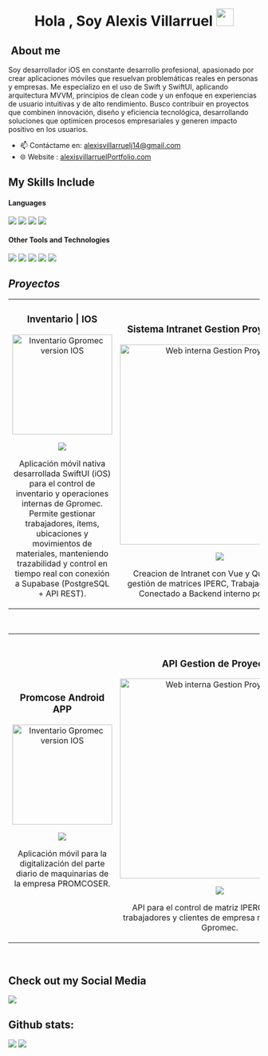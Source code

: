 <h1 align="center"><b>Hola , Soy Alexis Villarruel </b><img src="https://media.giphy.com/media/hvRJCLFzcasrR4ia7z/giphy.gif" width="35"></h1>

<h2 width="30px">&nbspAbout me</h2>
</span>

Soy desarrollador iOS en constante desarrollo profesional, apasionado por crear aplicaciones móviles que resuelvan problemáticas reales en personas y empresas.
Me especializo en el uso de Swift y SwiftUI, aplicando arquitectura MVVM, principios de clean code y un enfoque en experiencias de usuario intuitivas y de alto rendimiento.
Busco contribuir en proyectos que combinen innovación, diseño y eficiencia tecnológica, desarrollando soluciones que optimicen procesos empresariales y generen impacto positivo en los usuarios.

</span>

- 📫 Contáctame en: <a href="mailto:alexisvillarruelj14@gmail.com">alexisvillarruelj14@gmail.com</a>
- 🌐 Website      : <a href= "https://alexisvillarruel.framer.website"> alexisvillarruelPortfolio.com </a>

## My Skills Include

<h4> Languages </h4>
<span> 
  <img src="https://img.shields.io/badge/swift-F54A2A?style=for-the-badge&logo=swift&logoColor=white">
  <img src="https://img.shields.io/badge/kotlin-%237F52FF.svg?style=for-the-badge&logo=kotlin&logoColor=white">
  <img src="https://img.shields.io/badge/python-3670A0?style=for-the-badge&logo=python&logoColor=ffdd54">
  <img src= "https://img.shields.io/badge/-Arduino-00979D?style=for-the-badge&logo=Arduino&logoColor=white">
 
</span>

<h4> Other Tools and Technologies </h4>
<span>
  <img src="https://img.shields.io/badge/github-%23121011.svg?style=for-the-badge&logo=github&logoColor=white">
  <img src="https://img.shields.io/badge/Supabase-3ECF8E?style=for-the-badge&logo=supabase&logoColor=white">
  <img src="https://img.shields.io/badge/firebase-a08021?style=for-the-badge&logo=firebase&logoColor=ffcd34">
  <img src="https://img.shields.io/badge/Microsoft%20SQL%20Server-CC2927?style=for-the-badge&logo=microsoft%20sql%20server&logoColor=white">
  <img src="https://img.shields.io/badge/figma-%23F24E1E.svg?style=for-the-badge&logo=figma&logoColor=white">

## *Proyectos*
<table>
<tr>
<td width="50%">
<h3 align="center">Inventario | IOS </h3>
<div align="center">
<a href="https://github.com/AlexisJVillarruelEng/InventarioGpromecIOS" target="_blank"><img src="https://private-user-images.githubusercontent.com/164811242/502650114-887579d8-052c-4f94-9f8e-79a0bdf6759f.png?jwt=eyJ0eXAiOiJKV1QiLCJhbGciOiJIUzI1NiJ9.eyJpc3MiOiJnaXRodWIuY29tIiwiYXVkIjoicmF3LmdpdGh1YnVzZXJjb250ZW50LmNvbSIsImtleSI6ImtleTUiLCJleHAiOjE3NjA3MTcwNjQsIm5iZiI6MTc2MDcxNjc2NCwicGF0aCI6Ii8xNjQ4MTEyNDIvNTAyNjUwMTE0LTg4NzU3OWQ4LTA1MmMtNGY5NC05ZjhlLTc5YTBiZGY2NzU5Zi5wbmc_WC1BbXotQWxnb3JpdGhtPUFXUzQtSE1BQy1TSEEyNTYmWC1BbXotQ3JlZGVudGlhbD1BS0lBVkNPRFlMU0E1M1BRSzRaQSUyRjIwMjUxMDE3JTJGdXMtZWFzdC0xJTJGczMlMkZhd3M0X3JlcXVlc3QmWC1BbXotRGF0ZT0yMDI1MTAxN1QxNTU5MjRaJlgtQW16LUV4cGlyZXM9MzAwJlgtQW16LVNpZ25hdHVyZT01ZTNjZTNjNjY1YjlkNTNmODNkZWQ3MGIyNDUxMTU2ZWQxOTY0NjkzYmY0NDQwZDI4MDUxOTY4ZjY5ODllMTBmJlgtQW16LVNpZ25lZEhlYWRlcnM9aG9zdCJ9.P1HQffKxRtaClICkq2X8srhqoozZQOdba-tsZDr9ovE" width="200" alt="Inventario Gpromec version IOS"></a>
<p>
<a href="https://github.com/AlexisJVillarruelEng/InventarioGpromecIOS" target="_blank">
<img src="https://img.shields.io/badge/CÓDIGO-ff9?style=for-the-badge&logo=github&logoColor=black">
</a>
</p>
<p>Aplicación móvil nativa desarrollada SwiftUI (iOS) para el control de inventario y operaciones internas de Gpromec.
Permite gestionar trabajadores, ítems, ubicaciones y movimientos de materiales, manteniendo trazabilidad y control en tiempo real con conexión a Supabase (PostgreSQL + API REST).</p>
</div>
                                                                                      
</td>

<td width="50%">
               <br>
<h3 align="center">Sistema Intranet Gestion Proyctos IPERC</h3>
<div align="center">                                       
<a href="https://github.com/AlexisJVillarruelEng/Web_GP" target="_blank"><img src="https://camo.githubusercontent.com/4c49c1aa81a4da4a3a2f003fbde53fd00813029573cc32015f7dd125f039948d/68747470733a2f2f6d656469612e6c6963646e2e636f6d2f646d732f696d6167652f76322f44344532444151484450474574304d73382d412f70726f66696c652d74726561737572792d696d6167652d736872696e6b5f3830305f3830302f4234455a637045766f49485941592d2f302f313734383734303739393639363f653d3137363134333638303026763d6265746126743d74416b6c5a58326f656a5a77476c6b6971434b784c707268706f4f7279624a48326e4f427938714e364434" width="400" alt="Web interna Gestion Proyectos"></a>
<br>
<p>
<a href="https://github.com/AlexisJVillarruelEng/Web_GP" target="_blank">
<img src="https://img.shields.io/badge/C%C3%93DIGO-80ffaa?style=for-the-badge&logo=github&logoColor=black">
</a>
</p>
</p>Creacion de Intranet con Vue y Quasar para la gestión de matrices IPERC, Trabajadores, Firmas. Conectado a Backend interno por Rest API.</p>
</div>                                                             
</table>                                                                                 
</div>
<br>

<table>
<tr>
<td width="50%">
<h3 align="center">Promcose Android APP </h3>
<div align="center">
<a href="https://github.com/nomad7wod/PromcoserMobileApp" target="_blank"><img src="https://media.licdn.com/dms/image/v2/D4E2DAQFr9UChlxk97A/profile-treasury-image-shrink_1920_1920/B4EZcpHkneG4Ag-/0/1748741540820?e=1761530400&v=beta&t=gUndQSUm_z8QBYM05rOH1-iUL2Cj82vxZX-uPGTbwho" width="200" alt="Inventario Gpromec version IOS"></a>
<p>
<a href="https://github.com/nomad7wod/PromcoserMobileApp" target="_blank">
<img src="https://img.shields.io/badge/CÓDIGO-ff9?style=for-the-badge&logo=github&logoColor=black">
</a>
</p>
<p>Aplicación móvil para la digitalización del parte diario de maquinarias de la empresa PROMCOSER.</p>
</div>
                                                                                      
</td>

<td width="50%">
               <br>
<h3 align="center">API Gestion de Proyectos</h3>
<div align="center">                                       
<a href="https://github.com/AlexisJVillarruelEng/GPROMEC.API" target="_blank"><img src="https://media.licdn.com/dms/image/v2/D4E2DAQHFxVVKqyFPUw/profile-treasury-image-shrink_800_800/B4EZcpDnnUHAAc-/0/1748740504446?e=1761436800&v=beta&t=nHB-tT8ZrHNFzlAXqVboY4qVcxLIbszabzMPOuo5iYA" width="400" alt="Web interna Gestion Proyectos"></a>
<br>
<p>
<a href="https://github.com/AlexisJVillarruelEng/GPROMEC.API" target="_blank">
<img src="https://img.shields.io/badge/C%C3%93DIGO-80ffaa?style=for-the-badge&logo=github&logoColor=black">
</a>
</p>
</p>API para el control de matriz IPERC, proyectos, trabajadores y clientes de empresa metal mecánica Gpromec.</p>
</div>                                                             
</table>                                                                                 
</div>
<br>



</span>

## Check out my Social Media

<a href= "https://www.linkedin.com/in/alexisvillarruelmeza/">
    <img src="https://img.shields.io/badge/linkedin-%230077B5.svg?style=for-the-badge&logo=linkedin&logoColor=white">
</a>



<h2>Github stats:</h2> 

[![](https://github-readme-stats.vercel.app/api?username=AlexisJVillarruelEng&show_icons=true&theme=tokyonight&hide_border=true&locale=en)](https://github.com/AlexisJVillarruelEng)
[![](https://github-readme-streak-stats.herokuapp.com/?user=AlexisJVillarruelEng&theme=material-palenight)](https://github.com/AlexisJVillarruelEng)
</div>
